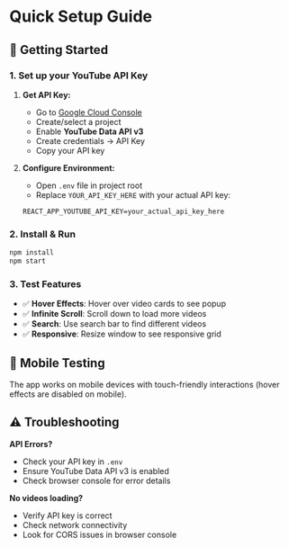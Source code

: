 # Quick Setup Guide

## 🚀 Getting Started

### 1. Set up your YouTube API Key

1. **Get API Key:**

   - Go to [Google Cloud Console](https://console.developers.google.com/)
   - Create/select a project
   - Enable **YouTube Data API v3**
   - Create credentials → API Key
   - Copy your API key

2. **Configure Environment:**
   - Open `.env` file in project root
   - Replace `YOUR_API_KEY_HERE` with your actual API key:
   ```
   REACT_APP_YOUTUBE_API_KEY=your_actual_api_key_here
   ```

### 2. Install & Run

```bash
npm install
npm start
```

### 3. Test Features

- ✅ **Hover Effects**: Hover over video cards to see popup
- ✅ **Infinite Scroll**: Scroll down to load more videos
- ✅ **Search**: Use search bar to find different videos
- ✅ **Responsive**: Resize window to see responsive grid

## 📱 Mobile Testing

The app works on mobile devices with touch-friendly interactions (hover effects are disabled on mobile).

## ⚠️ Troubleshooting

**API Errors?**

- Check your API key in `.env`
- Ensure YouTube Data API v3 is enabled
- Check browser console for error details

**No videos loading?**

- Verify API key is correct
- Check network connectivity
- Look for CORS issues in browser console
